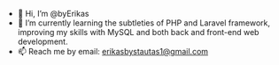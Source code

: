- 👋 Hi, I’m @byErikas
- 🌱 I’m currently learning the subtleties of PHP and Laravel framework, improving my skills with MySQL and both back and front-end web development.
- 📫 Reach me by email: erikasbystautas1@gmail.com

<!---
byErikas/byErikas is a ✨ special ✨ repository because its `README.md` (this file) appears on your GitHub profile.
You can click the Preview link to take a look at your changes.
--->
